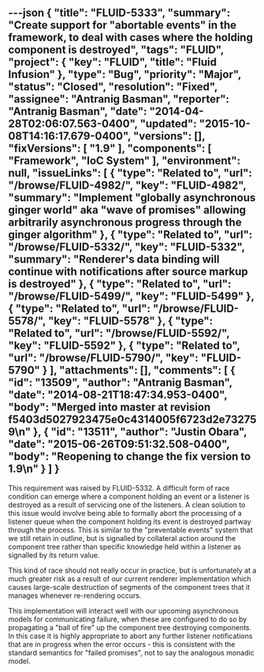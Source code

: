 ---json
{
  "title": "FLUID-5333",
  "summary": "Create support for \"abortable events\" in the framework, to deal with cases where the holding component is destroyed",
  "tags": "FLUID",
  "project": {
    "key": "FLUID",
    "title": "Fluid Infusion"
  },
  "type": "Bug",
  "priority": "Major",
  "status": "Closed",
  "resolution": "Fixed",
  "assignee": "Antranig Basman",
  "reporter": "Antranig Basman",
  "date": "2014-04-28T02:06:07.563-0400",
  "updated": "2015-10-08T14:16:17.679-0400",
  "versions": [],
  "fixVersions": [
    "1.9"
  ],
  "components": [
    "Framework",
    "IoC System"
  ],
  "environment": null,
  "issueLinks": [
    {
      "type": "Related to",
      "url": "/browse/FLUID-4982/",
      "key": "FLUID-4982",
      "summary": "Implement \"globally asynchronous ginger world\" aka \"wave of promises\" allowing arbitrarily asynchronous progress through the ginger algorithm"
    },
    {
      "type": "Related to",
      "url": "/browse/FLUID-5332/",
      "key": "FLUID-5332",
      "summary": "Renderer's data binding will continue with notifications after source markup is destroyed"
    },
    {
      "type": "Related to",
      "url": "/browse/FLUID-5499/",
      "key": "FLUID-5499"
    },
    {
      "type": "Related to",
      "url": "/browse/FLUID-5578/",
      "key": "FLUID-5578"
    },
    {
      "type": "Related to",
      "url": "/browse/FLUID-5592/",
      "key": "FLUID-5592"
    },
    {
      "type": "Related to",
      "url": "/browse/FLUID-5790/",
      "key": "FLUID-5790"
    }
  ],
  "attachments": [],
  "comments": [
    {
      "id": "13509",
      "author": "Antranig Basman",
      "date": "2014-08-21T18:47:34.953-0400",
      "body": "Merged into master at revision f5403d5027923475e0c4314005f6723d2e732759\n"
    },
    {
      "id": "13511",
      "author": "Justin Obara",
      "date": "2015-06-26T09:51:32.508-0400",
      "body": "Reopening to change the fix version to 1.9\n"
    }
  ]
}
---
This requirement was raised by FLUID-5332. A difficult form of race condition can emerge where a component holding an event or a listener is destroyed as a result of servicing one of the listeners. A clean solution to this issue would involve being able to formally abort the processing of a listener queue when the component holding its event is destroyed partway through the process. This is similar to the "preventable events" system that we still retain in outline, but is signalled by collateral action around the component tree rather than specific knowledge held within a listener as signalled by its return value.

This kind of race should not really occur in practice, but is unfortunately at a much greater risk as a result of our current renderer implementation which causes large-scale destruction of segments of the component trees that it manages whenever re-rendering occurs.

This implementation will interact well with our upcoming asynchronous models for communicating failure, when these are configured to do so by propagating a "ball of fire" up the component tree destroying components. In this case it is highly appropriate to abort any further listener notifications that are in progress when the error occurs - this is consistent with the standard semantics for "failed promises", not to say the analogous monadic model.

        